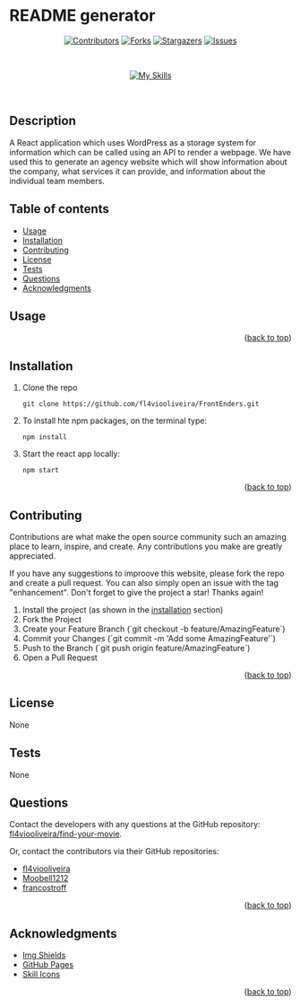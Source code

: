 # README generator
<div id="top" align="center">

[![Contributors](https://img.shields.io/github/contributors/fl4viooliveira/FrontEnders?style=for-the-badge)](https://github.com/fl4viooliveira/react-portfolio/graphs/contributors)
[![Forks](https://img.shields.io/github/forks/fl4viooliveira/FrontEnders?style=for-the-badge)](https://github.com/fl4viooliveira/react-portfolio/forks)
[![Stargazers](https://img.shields.io/github/stars/fl4viooliveira/FrontEnders?style=for-the-badge)](https://github.com/fl4viooliveira/FrontEnders/stargazers)
[![Issues](https://img.shields.io/github/issues/fl4viooliveira/FrontEnders?style=for-the-badge)](https://github.com/fl4viooliveira/FrontEnders/issues)

</br>

[![My Skills](https://skillicons.dev/icons?i=js,html,css,react,bootstrap,wordpress)](https://skillicons.dev)
</div>
</br>

## Description
A React application which uses WordPress as a storage system for information which can be called using an API to render a webpage. We have used this to generate an agency website which will show information about the company, what services it can provide, and information about the individual team members.


## Table of contents
- [Usage](#usage)
- [Installation](#installation)
- [Contributing](#contributing)
- [License](#license)
- [Tests](#tests)
- [Questions](#questions)
- [Acknowledgments](#acknowledgments)

## Usage

<p align="right">(<a href="#top">back to top</a>)</p>

## Installation
<ol>
<li>Clone the repo</li>

```
git clone https://github.com/fl4viooliveira/FrontEnders.git
```

<li>To install hte npm packages, on the terminal type:</li>

```
npm install
```

<li>Start the react app locally:</li>

```
npm start
```
</ol>

<p align="right">(<a href="#top">back to top</a>)</p>

## Contributing
Contributions are what make the open source community such an amazing place to learn, inspire, and create. Any contributions you make are greatly appreciated.

If you have any suggestions to improove this website, please fork the repo and create a pull request. You can also simply open an issue with the tag "enhancement". Don't forget to give the project a star! Thanks again!

<ol>
<li>Install the project (as shown in the <a href="#installation">installation</a> section)</li>
<li>Fork the Project</li>
<li>Create your Feature Branch (`git checkout -b feature/AmazingFeature`)</li>
<li>Commit your Changes (`git commit -m 'Add some AmazingFeature'`)</li>
<li>Push to the Branch (`git push origin feature/AmazingFeature`)</li>
<li>Open a Pull Request</li>
</ol>

<p align="right">(<a href="#top">back to top</a>)</p>

## License
None

## Tests
None

## Questions
Contact the developers with any questions at the GitHub repository: [fl4viooliveira/find-your-movie](https://github.com/fl4viooliveira/find-your-movie).

Or, contact the contributors via their GitHub repositories:
- [fl4viooliveira](https://github.com/fl4viooliveira)
- [Moobell1212](https://github.com/Moobell1212)
- [francostroff](https://github.com/francostroff)

<p align="right">(<a href="#top">back to top</a>)</p>

## Acknowledgments
- [Img Shields](https://shields.io)
- [GitHub Pages](https://pages.github.com)
- [Skill Icons](https://skillicons.dev/)

<p align="right">(<a href="#top">back to top</a>)</p>